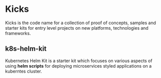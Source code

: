 # Kicks

Kicks is the code name for a collection of proof of concepts, samples and starter kits for entry level projects on new platforms, technologies and frameworks.

## k8s-helm-kit

Kubernetes Helm Kit is a starter kit which focuses on various aspects of using **helm scripts** for deploying microservices styled applications on a kuberntes cluster.
